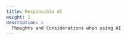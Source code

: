 ```yaml
---
title: Responsible AI
weight: 1
description: >
  Thoughts and Considerations when using AI
---
```


